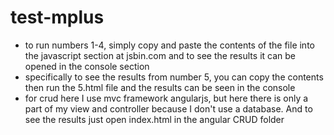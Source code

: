 # test-mplus

- to run numbers 1-4, simply copy and paste the contents of the file into the javascript section at jsbin.com 
  and to see the results it can be opened in the console section
- specifically to see the results from number 5, you can copy the contents then run the 5.html file and the results 
  can be seen in the console
- for crud here I use mvc framework angularjs, but here there is only a part of my view and controller because I don't use a database. 
  And to see the results just open index.html in the angular CRUD folder

